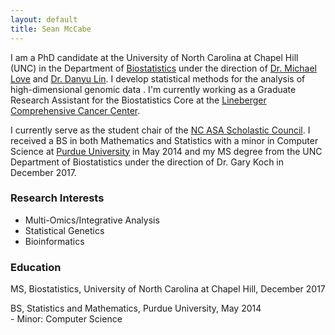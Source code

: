 ```yaml
---
layout: default
title: Sean McCabe
---
```


I am a PhD candidate at the University of North Carolina at Chapel Hill (UNC) in the Department of [Biostatistics](https://sph.unc.edu/bios/biostatistics/) under the direction of [Dr. Michael Love](http://mikelove.github.io/) and [Dr. Danyu Lin](https://sph.unc.edu/adv_profile/danyu-lin-phd/). I develop statistical methods for the analysis of high-dimensional genomic data . I'm currently working as a Graduate Research Assistant for the Biostatistics Core at the [Lineberger Comprehensive Cancer Center](https://unclineberger.org/).

I currently serve as the student chair of the [NC ASA Scholastic Council](https://community.amstat.org/northcarolina/initiatives/scholasticcouncil). I received a BS in both Mathematics and Statistics with a minor in Computer Science at [Purdue University](https://www.stat.purdue.edu) in May 2014 and my MS degree from the UNC Department of Biostatistics under the direction of Dr. Gary Koch in December 2017. 

### Research Interests

* Multi-Omics/Integrative Analysis
* Statistical Genetics
* Bioinformatics

### Education

MS, Biostatistics, University of North Carolina at Chapel Hill, December 2017 <br>

BS, Statistics and Mathematics, Purdue University, May 2014 <br>
      - Minor: Computer Science 

